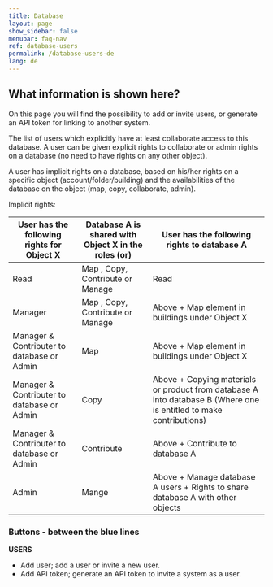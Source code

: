 ```yaml
---
title: Database
layout: page
show_sidebar: false
menubar: faq-nav
ref: database-users
permalink: /database-users-de
lang: de
---
```


## What information is shown here?
On this page you will find the possibility to add or invite users, or generate an API token for linking to another system.

The list of users which explicitly have at least collaborate access to this database.
A user can be given explicit rights to collaborate or admin rights on a database (no need to have rights on any other object).

A user has implicit rights on a database, based on his/her rights on a specific object (account/folder/building) and the availabilities of the database on the object (map, copy, collaborate, admin).

Implicit rights:

User has the following rights for Object X       | Database A is shared with Object X in the roles (or)                         | User has the following rights to database A
-------------------------------------------------|----------------------------------------------------------|-------------------------------------------------------------------
Read                                             | Map , Copy, Contribute or Manage | Read
Manager                                          | Map , Copy, Contribute or Manage| Above + Map element in buildings under Object X
Manager & Contributer to database or Admin       | Map  | Above + Map element in buildings under Object X
Manager & Contributer to database or Admin       | Copy  | Above + Copying materials or product from database A into database B (Where one is entitled to make contributions)
Manager & Contributer to database or Admin       | Contribute  | Above + Contribute to database A
Admin                                            | Mange  | Above + Manage database A users + Rights to share database A with other objects




### Buttons - between the blue lines ###

**USERS**
- Add user; add a user or invite a new user.
- Add API token; generate an API token to invite a system as a user.
